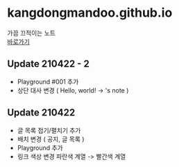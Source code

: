 # kangdongmandoo.github.io
가끔 끄적이는 노트  
[바로가기](https://ehdals.netlify.app/)
## Update 210422 - 2
+ Playground #001 추가
+ 상단 대사 변경 ( Hello, world! -> 's note )
## Update 210422
+ 글 목록 접기/펼치기 추가
+ 배치 변경
( 공지, 글 목록 )
+ Playground 추가
+ 링크 색상 변경
파란색 계열 -> 빨간색 계열
